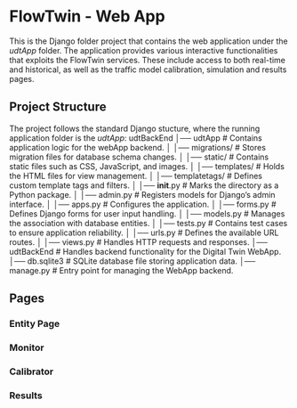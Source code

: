 # FlowTwin - Web App

This is the Django folder project that contains the web application under the _udtApp_ folder. The application provides various interactive functionalities that exploits the FlowTwin services. 
These include access to both real-time and historical, as well as the traffic model calibration, simulation and results pages.

## Project Structure
The project follows the standard Django stucture, where the running application folder is the _udtApp_:
udtBackEnd
│── udtApp               # Contains application logic for the webApp backend.
│   │── migrations/      # Stores migration files for database schema changes.
│   │── static/          # Contains static files such as CSS, JavaScript, and images.
│   │── templates/       # Holds the HTML files for view management.
│   │── templatetags/    # Defines custom template tags and filters.
│   │── __init__.py      # Marks the directory as a Python package.
│   │── admin.py         # Registers models for Django’s admin interface.
│   │── apps.py          # Configures the application.
│   │── forms.py         # Defines Django forms for user input handling.
│   │── models.py        # Manages the association with database entities.
│   │── tests.py         # Contains test cases to ensure application reliability.
│   │── urls.py          # Defines the available URL routes.
│   │── views.py         # Handles HTTP requests and responses.
│── udtBackEnd           # Handles backend functionality for the Digital Twin WebApp.
│── db.sqlite3           # SQLite database file storing application data.
│── manage.py            # Entry point for managing the WebApp backend.

## Pages
### Entity Page
### Monitor
### Calibrator
### Results


